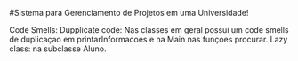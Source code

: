 #Sistema para Gerenciamento de Projetos em uma Universidade!

Code Smells:
 Dupplicate code:
  Nas classes em geral possui um code smells de duplicaçao em printarInformacoes e na Main nas funçoes procurar.
 Lazy class: 
  na subclasse Aluno.
